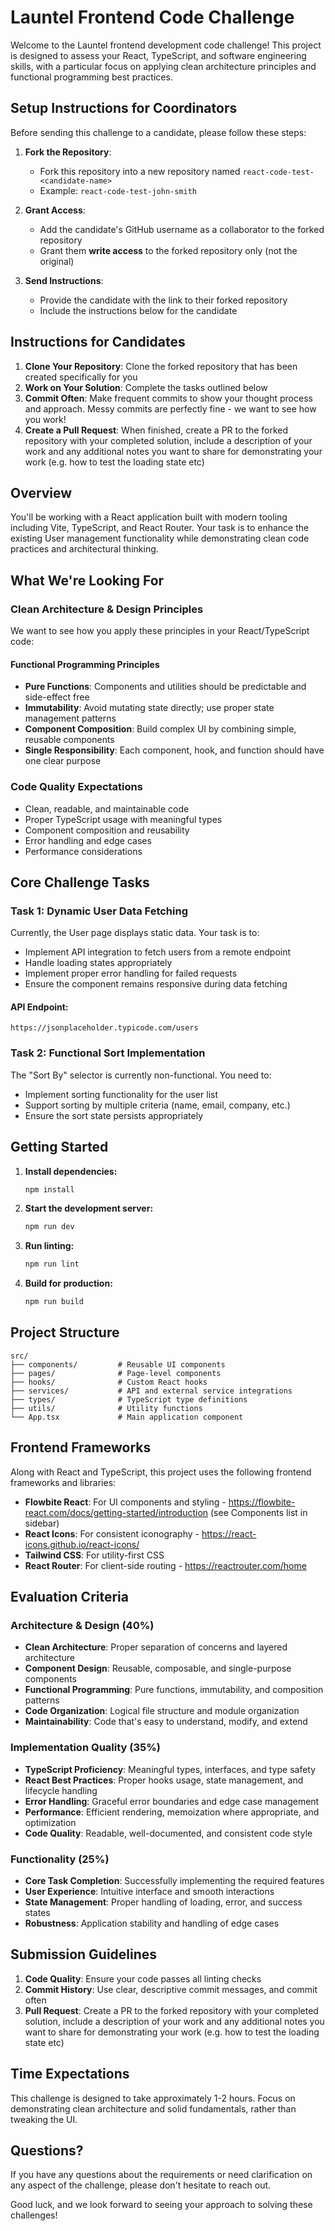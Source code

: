 # Launtel Frontend Code Challenge

Welcome to the Launtel frontend development code challenge! This project is designed to assess your React, TypeScript, and software engineering skills, with a particular focus on applying clean architecture principles and functional programming best practices.

## Setup Instructions for Coordinators

Before sending this challenge to a candidate, please follow these steps:

1. **Fork the Repository**:
   - Fork this repository into a new repository named `react-code-test-<candidate-name>`
   - Example: `react-code-test-john-smith`

2. **Grant Access**:
   - Add the candidate's GitHub username as a collaborator to the forked repository
   - Grant them **write access** to the forked repository only (not the original)

3. **Send Instructions**:
   - Provide the candidate with the link to their forked repository
   - Include the instructions below for the candidate

## Instructions for Candidates

1. **Clone Your Repository**: Clone the forked repository that has been created specifically for you
2. **Work on Your Solution**: Complete the tasks outlined below
3. **Commit Often**: Make frequent commits to show your thought process and approach. Messy commits are perfectly fine - we want to see how you work!
4. **Create a Pull Request**: When finished, create a PR to the forked repository with your completed solution, include a description of your work and any additional notes you want to share for demonstrating your work (e.g. how to test the loading state etc) 

## Overview

You'll be working with a React application built with modern tooling including Vite, TypeScript, and React Router. Your task is to enhance the existing User management functionality while demonstrating clean code practices and architectural thinking.

## What We're Looking For

### Clean Architecture & Design Principles
We want to see how you apply these principles in your React/TypeScript code:

#### **Functional Programming Principles**
- **Pure Functions**: Components and utilities should be predictable and side-effect free
- **Immutability**: Avoid mutating state directly; use proper state management patterns
- **Component Composition**: Build complex UI by combining simple, reusable components
- **Single Responsibility**: Each component, hook, and function should have one clear purpose

### Code Quality Expectations
- Clean, readable, and maintainable code
- Proper TypeScript usage with meaningful types
- Component composition and reusability
- Error handling and edge cases
- Performance considerations


## Core Challenge Tasks

### Task 1: Dynamic User Data Fetching
Currently, the User page displays static data. Your task is to:

- Implement API integration to fetch users from a remote endpoint
- Handle loading states appropriately
- Implement proper error handling for failed requests
- Ensure the component remains responsive during data fetching

#### API Endpoint:

```
https://jsonplaceholder.typicode.com/users
```

### Task 2: Functional Sort Implementation
The "Sort By" selector is currently non-functional. You need to:

- Implement sorting functionality for the user list
- Support sorting by multiple criteria (name, email, company, etc.)
- Ensure the sort state persists appropriately

## Getting Started

1. **Install dependencies:**
   ```bash
   npm install
   ```

2. **Start the development server:**
   ```bash
   npm run dev
   ```

3. **Run linting:**
   ```bash
   npm run lint
   ```

4. **Build for production:**
   ```bash
   npm run build
   ```

## Project Structure

```
src/
├── components/         # Reusable UI components
├── pages/              # Page-level components
├── hooks/              # Custom React hooks
├── services/           # API and external service integrations
├── types/              # TypeScript type definitions
├── utils/              # Utility functions
└── App.tsx             # Main application component
```

## Frontend Frameworks

Along with React and TypeScript, this project uses the following frontend frameworks and libraries:
- **Flowbite React**: For UI components and styling - https://flowbite-react.com/docs/getting-started/introduction (see Components list in sidebar)
- **React Icons**: For consistent iconography - https://react-icons.github.io/react-icons/
- **Tailwind CSS**: For utility-first CSS 
- **React Router**: For client-side routing - https://reactrouter.com/home

## Evaluation Criteria

### Architecture & Design (40%)
- **Clean Architecture**: Proper separation of concerns and layered architecture
- **Component Design**: Reusable, composable, and single-purpose components
- **Functional Programming**: Pure functions, immutability, and composition patterns
- **Code Organization**: Logical file structure and module organization
- **Maintainability**: Code that's easy to understand, modify, and extend

### Implementation Quality (35%)
- **TypeScript Proficiency**: Meaningful types, interfaces, and type safety
- **React Best Practices**: Proper hooks usage, state management, and lifecycle handling
- **Error Handling**: Graceful error boundaries and edge case management
- **Performance**: Efficient rendering, memoization where appropriate, and optimization
- **Code Quality**: Readable, well-documented, and consistent code style

### Functionality (25%)
- **Core Task Completion**: Successfully implementing the required features
- **User Experience**: Intuitive interface and smooth interactions
- **State Management**: Proper handling of loading, error, and success states
- **Robustness**: Application stability and handling of edge cases

## Submission Guidelines

1. **Code Quality**: Ensure your code passes all linting checks
2. **Commit History**: Use clear, descriptive commit messages, and commit often
3. **Pull Request**: Create a PR to the forked repository with your completed solution, include a description of your work and any additional notes you want to share for demonstrating your work (e.g. how to test the loading state etc)

## Time Expectations

This challenge is designed to take approximately 1-2 hours. Focus on demonstrating clean architecture and solid fundamentals, rather than tweaking the UI.

## Questions?

If you have any questions about the requirements or need clarification on any aspect of the challenge, please don't hesitate to reach out.

Good luck, and we look forward to seeing your approach to solving these challenges!
